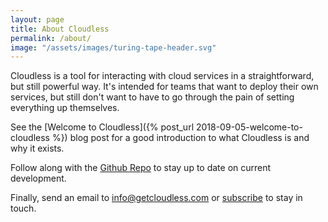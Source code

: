 ```yaml
---
layout: page
title: About Cloudless
permalink: /about/
image: "/assets/images/turing-tape-header.svg"
---
```

Cloudless is a tool for interacting with cloud services in a straightforward,
but still powerful way.  It's intended for teams that want to deploy their own
services, but still don't want to have to go through the pain of setting
everything up themselves.

See the [Welcome to Cloudless]({% post_url 2018-09-05-welcome-to-cloudless %})
blog post for a good introduction to what Cloudless is and why it exists.

Follow along with the [Github Repo](https://github.com/getcloudless/cloudless)
to stay up to date on current development.

Finally, send an email to [info@getcloudless.com](info@getcloudless.com) or
[subscribe](/#subscribe-for-updates) to stay in touch.
